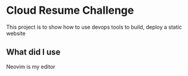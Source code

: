 # Cloud Resume Challenge

This project is to show how to use devops tools to build, deploy a static website

## What did I use

Neovim is my editor


